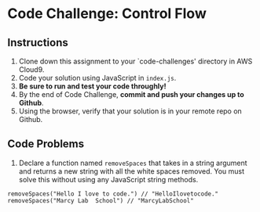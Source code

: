 # Code Challenge: Control Flow

## Instructions

1. Clone down this assignment to your `code-challenges' directory in AWS Cloud9.  
2. Code your solution using JavaScript in `index.js`. 
3. **Be sure to run and test your code throughly!**
4. By the end of Code Challenge, **commit and push your changes up to Github**.
5. Using the browser, verify that your solution is in your remote repo on Github.

## Code Problems

1. Declare a function named `removeSpaces` that takes in a string argument and returns a new string with all the white spaces removed. You must solve this without using any JavaScript string methods.
```
removeSpaces("Hello I love to code.") // "HelloIlovetocode."
removeSpaces("Marcy Lab  School") // "MarcyLabSchool"
```
